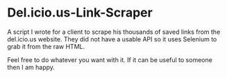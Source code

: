 # Del.icio.us-Link-Scraper
A script I wrote for a client to scrape his thousands of saved links from the del.icio.us website. They did not have a usable API so it uses Selenium to grab it from the raw HTML.

Feel free to do whatever you want with it. If it can be useful to someone then I am happy.
